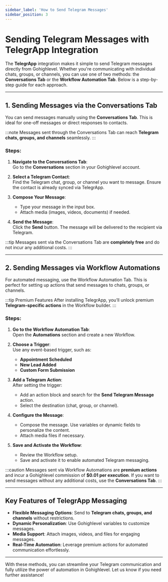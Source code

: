 ```yaml
---
sidebar_label: 'How to Send Telegram Messages'
sidebar_position: 3
---
```


# Sending Telegram Messages with TelegrApp Integration

The **TelegrApp** integration makes it simple to send Telegram messages directly from Gohighlevel. Whether you're communicating with individual chats, groups, or channels, you can use one of two methods: the **Conversations Tab** or the **Workflow Automation Tab**. Below is a step-by-step guide for each approach.

---

## 1. Sending Messages via the Conversations Tab

You can send messages manually using the **Conversations Tab**. This is ideal for one-off messages or direct responses to contacts.

:::note
Messages sent through the Conversations Tab can reach **Telegram chats, groups, and channels** seamlessly.
:::

### Steps:
1. **Navigate to the Conversations Tab**:  
   Go to the **Conversations** section in your Gohighlevel account.

2. **Select a Telegram Contact**:  
   Find the Telegram chat, group, or channel you want to message. Ensure the contact is already synced via TelegrApp.

3. **Compose Your Message**:  
   - Type your message in the input box.  
   - Attach media (images, videos, documents) if needed.  

4. **Send the Message**:  
   Click the **Send** button. The message will be delivered to the recipient via Telegram.

:::tip
Messages sent via the Conversations Tab are **completely free** and do not incur any additional costs.
:::

---

## 2. Sending Messages via Workflow Automations

For automated messaging, use the Workflow Automation Tab. This is perfect for setting up actions that send messages to chats, groups, or channels.

:::tip Premium Features
After installing TelegrApp, you’ll unlock premium **Telegram-specific actions** in the Workflow builder.
:::

### Steps:
1. **Go to the Workflow Automation Tab**:  
   Open the **Automations** section and create a new Workflow.

2. **Choose a Trigger**:  
   Use any event-based trigger, such as:  
   - **Appointment Scheduled**  
   - **New Lead Added**  
   - **Custom Form Submission**  

3. **Add a Telegram Action**:  
   After setting the trigger:
   - Add an action block and search for the **Send Telegram Message** action.  
   - Select the destination (chat, group, or channel).  

4. **Configure the Message**:  
   - Compose the message. Use variables or dynamic fields to personalize the content.  
   - Attach media files if necessary.

5. **Save and Activate the Workflow**:  
   - Review the Workflow setup.  
   - Save and activate it to enable automated Telegram messaging.

:::caution
Messages sent via Workflow Automations are **premium actions** and incur a Gohighlevel commission of **$0.01 per execution**. If you want to send messages without any additional costs, use the **Conversations Tab**.
:::

---

## Key Features of TelegrApp Messaging
- **Flexible Messaging Options**: Send to **Telegram chats, groups, and channels** without restrictions.  
- **Dynamic Personalization**: Use Gohighlevel variables to customize messages.  
- **Media Support**: Attach images, videos, and files for engaging messages.  
- **Real-Time Automation**: Leverage premium actions for automated communication effortlessly.

---

With these methods, you can streamline your Telegram communication and fully utilize the power of automation in Gohighlevel. Let us know if you need further assistance!